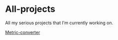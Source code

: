 # All-projects
All my serious projects that I'm currently working on.

[Metric-converter](https://stahlbrinkm.github.io/metric-converter/)
